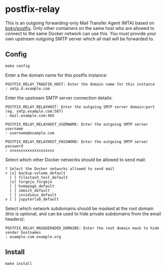 # postfix-relay

This is an outgoing forwarding-only Mail Transfer Agent (MTA) based on
[boky/postfix](https://github.com/bokysan/docker-postfix). Only other
containers on the same host who are allowed to connect to the same
Docker network can use this. You must provide your own upstream
outgoing SMTP server which all mail will be forwarded to.

## Config

```
make config
```

Enter a the domain name for this postfix instance:

```
POSTFIX_RELAY_TRAEFIK_HOST: Enter the domain name for this instance
: smtp.d.example.com
```

Enter the upstream SMTP server connection details:

```
POSTFIX_RELAY_RELAYHOST: Enter the outgoing SMTP server domain:port (eg. smtp.example.com:587)
: mail.example.com:465

POSTFIX_RELAY_RELAYHOST_USERNAME: Enter the outgoing SMTP server username
: username@example.com

POSTFIX_RELAY_RELAYHOST_PASSWORD: Enter the outgoing SMTP server password
: xxxxxxxxxxxxxxxxxxxx
```

Select which other Docker networks should be allowed to send mail:

```
? Select the Docker networks allowed to send mail
> [x] backup-volume_default
  [ ] filestash_test_default
  [x] forgejo_forgejo
  [ ] homepage_default
  [ ] immich_default
  [ ] invidious_default
v [ ] jupyterlab_default
```

Select which network subdomains should be masked at the root domain
(this is optional, and can be used to hide private subdomains from the
email headers):

```
POSTFIX_RELAY_MASQUERADED_DOMAINS: Enter the root domain mask to hide sender hostnames
: example.com example.org
```

## Install

```
make install
```

